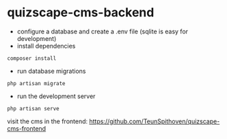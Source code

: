 # quizscape-cms-backend

- configure a database and create a .env file (sqlite is easy for development)
- install dependencies
```
composer install
```
- run database migrations
```
php artisan migrate
```
- run the development server
```
php artisan serve
```
visit the cms in the frontend: https://github.com/TeunSpithoven/quizscape-cms-frontend
